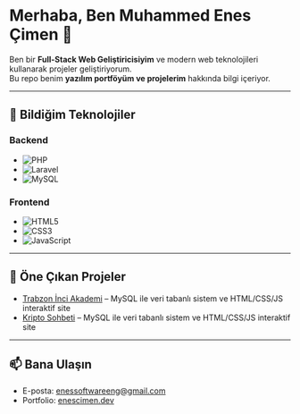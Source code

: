 # Merhaba, Ben Muhammed Enes Çimen 👋

Ben bir **Full-Stack Web Geliştiricisiyim** ve modern web teknolojileri kullanarak projeler geliştiriyorum.  
Bu repo benim **yazılım portföyüm ve projelerim** hakkında bilgi içeriyor.

---

## 🚀 Bildiğim Teknolojiler

### Backend
- ![PHP](https://img.shields.io/badge/PHP-777BB4?style=for-the-badge&logo=php&logoColor=white)
- ![Laravel](https://img.shields.io/badge/Laravel-FF2D20?style=for-the-badge&logo=laravel&logoColor=white)
- ![MySQL](https://img.shields.io/badge/MySQL-4479A1?style=for-the-badge&logo=mysql&logoColor=white)

### Frontend
- ![HTML5](https://img.shields.io/badge/HTML5-E34F26?style=for-the-badge&logo=html5&logoColor=white)
- ![CSS3](https://img.shields.io/badge/CSS3-1572B6?style=for-the-badge&logo=css3&logoColor=white)
- ![JavaScript](https://img.shields.io/badge/JavaScript-F7DF1E?style=for-the-badge&logo=javascript&logoColor=black)

---

## 📂 Öne Çıkan Projeler
- [Trabzon İnci Akademi](https://trabzoninciakademi.com.tr) – MySQL ile veri tabanlı sistem ve  HTML/CSS/JS interaktif site
- [Kripto Sohbeti](https://kriptosohbeti.com.tr) – MySQL ile veri tabanlı sistem ve  HTML/CSS/JS interaktif site  

---



## 📫 Bana Ulaşın
- E-posta: [enessoftwareeng@gmail.com](mailto:enessoftwareeng@gmail.com)  
- Portfolio: [enescimen.dev](#)
